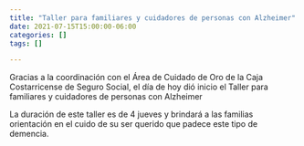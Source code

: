 ```yaml
---
title: "Taller para familiares y cuidadores de personas con Alzheimer"
date: 2021-07-15T15:00:00-06:00
categories: []
tags: []

---
```

Gracias a la coordinación con el Área de Cuidado de Oro de la Caja Costarricense de Seguro Social, el día de hoy dió inicio el Taller para familiares y cuidadores de personas con Alzheimer 
<!--more-->

La duración de este taller es de 4 jueves y brindará a las familias orientación en el cuido de su ser querido que padece este tipo de demencia.
